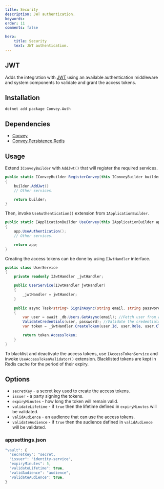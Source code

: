 ```yaml
---
title: Security
description: JWT authentication.
keywords:
order: 11
comments: false

hero:
    title: Security
    text: JWT authentication.
---
```


## JWT
Adds the integration with [JWT](https://jwt.io) using an available authentication middleware and system components to validate and grant the access tokens. 

## Installation
`dotnet add package Convey.Auth`

## Dependencies

* [Convey](https://www.nuget.org/packages/Convey)
* [Convey.Persistence.Redis](Convey.Persistence.Redis)
  
## Usage

Extend `IConveyBuilder` with `AddJwt()` that will register the required services.

```csharp
public static IConveyBuilder RegisterConvey(this IConveyBuilder builder)
{
    builder.AddJwt()
    // Other services.

    return builder;
}
```

Then, invoke `UseAuthentication()` extension from `IApplicationBuilder`.

```csharp
public static IApplicationBuilder UseConvey(this IApplicationBuilder app)
{
    app.UseAuthentication();
    // Other services.

    return app;
}
```

Creating the access tokens can be done by using `IJwtHandler` interface.

```csharp
public class UserService
{
    private readonly IJwtHandler _jwtHandler;

    public UserService(IJwtHandler jwtHandler)
    {
        _jwtHandler = jwtHandler;
    }
    
    public async Task<string> SignInAsync(string email, string password)
    {
        var user = await _db.Users.GetAsync(email); //Fetch user from a custom database
        ValidateCredentials(user, password); //Validate the credentials
        var token = _jwtHandler.CreateToken(user.Id, user.Role, user.Claims); //Generate the token with an optional role and other claims

        return token.AccessToken;
    }
}
```

To blacklist and deactivate the access tokens, use `IAccessTokenService` and invoke `UseAccessTokenValidator()` extension. Blacklisted tokens are kept in Redis cache for the period of their expiry.

## Options
* `secretKey` - a secret key used to create the access tokens.
* `issuer` - a party signing the tokens.
* `expiryMinutes` - how long the token will remain valid.
* `validateLifetime` - if `true` then the lifetime defined in `expiryMinutes` will be validated.
* `validAudience` - an audience that can use the access tokens.
* `validateAudience` - if `true` then the audience defined in `validAudience` will be validated.

### appsettings.json

```js
"vault": {
  "secretKey": "secret,
  "issuer": "identity-service",
  "expiryMinutes": 5,
  "validateLifetime": true,
  "validAudience": "audience",
  "validateAudience": true,
}
```